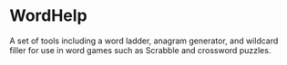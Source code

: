 # WordHelp
A set of tools including a word ladder, anagram generator, and wildcard filler for use in word games such as Scrabble and crossword puzzles.
